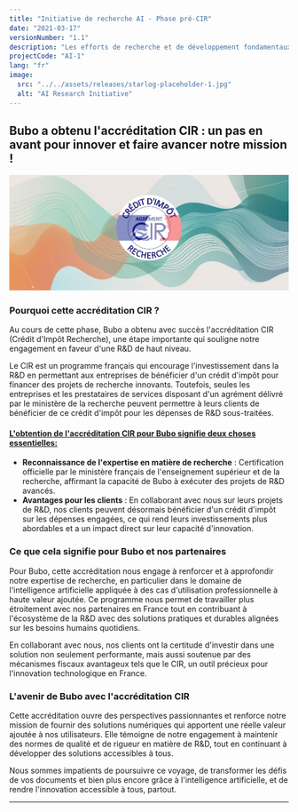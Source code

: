 ```yaml
---
title: "Initiative de recherche AI - Phase pré-CIR"
date: "2021-03-17"
versionNumber: "1.1"
description: "Les efforts de recherche et de développement fondamentaux qui jettent les bases de l'éligibilité au CIR (Crédit Impôt Recherche)."
projectCode: "AI-1"
lang: "fr"
image:
  src: "../../assets/releases/starlog-placeholder-1.jpg"
  alt: "AI Research Initiative"
---
```


## Bubo a obtenu l'accréditation CIR : un pas en avant pour innover et faire avancer notre mission !

![AI Research Initiative](../../assets/releases/logo-agree-cir.png)

### Pourquoi cette accréditation CIR ?

Au cours de cette phase, Bubo a obtenu avec succès l'accréditation CIR (Crédit d'Impôt Recherche), une étape importante qui souligne notre engagement en faveur d'une R&D de haut niveau.

Le CIR est un programme français qui encourage l'investissement dans la R&D en permettant aux entreprises de bénéficier d'un crédit d'impôt pour financer des projets de recherche innovants. Toutefois, seules les entreprises et les prestataires de services disposant d'un agrément délivré par le ministère de la recherche peuvent permettre à leurs clients de bénéficier de ce crédit d'impôt pour les dépenses de R&D sous-traitées.

#### <u>L'obtention de l'accréditation CIR pour Bubo signifie deux choses essentielles:</u>

  - **Reconnaissance de l'expertise en matière de recherche** : Certification officielle par le ministère français de l'enseignement supérieur et de la recherche, affirmant la capacité de Bubo à exécuter des projets de R&D avancés.
  - **Avantages pour les clients** : En collaborant avec nous sur leurs projets de R&D, nos clients peuvent désormais bénéficier d'un crédit d'impôt sur les dépenses engagées, ce qui rend leurs investissements plus abordables et a un impact direct sur leur capacité d'innovation.


### Ce que cela signifie pour Bubo et nos partenaires

Pour Bubo, cette accréditation nous engage à renforcer et à approfondir notre expertise de recherche, en particulier dans le domaine de l'intelligence artificielle appliquée à des cas d'utilisation professionnelle à haute valeur ajoutée. Ce programme nous permet de travailler plus étroitement avec nos partenaires en France tout en contribuant à l'écosystème de la R&D avec des solutions pratiques et durables alignées sur les besoins humains quotidiens.

En collaborant avec nous, nos clients ont la certitude d'investir dans une solution non seulement performante, mais aussi soutenue par des mécanismes fiscaux avantageux tels que le CIR, un outil précieux pour l'innovation technologique en France.

### L'avenir de Bubo avec l'accréditation CIR

Cette accréditation ouvre des perspectives passionnantes et renforce notre mission de fournir des solutions numériques qui apportent une réelle valeur ajoutée à nos utilisateurs. Elle témoigne de notre engagement à maintenir des normes de qualité et de rigueur en matière de R&D, tout en continuant à développer des solutions accessibles à tous.

Nous sommes impatients de poursuivre ce voyage, de transformer les défis de vos documents et bien plus encore grâce à l'intelligence artificielle, et de rendre l'innovation accessible à tous, partout.

---